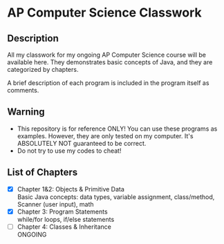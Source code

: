 # AP Computer Science Classwork

## Description
All my classwork for my ongoing AP Computer Science course will be available 
here. They demonstrates basic concepts of Java, and they are categorized by 
chapters.

A brief description of each program is included in the program itself as 
comments.

## Warning
- This repository is for reference ONLY! You can use these programs as 
examples. However, they are only tested on my computer. It's ABSOLUTELY 
NOT guaranteed to be correct.  
- Do not try to use my codes to cheat!

## List of Chapters
- [x] Chapter 1&2: Objects & Primitive Data  
  Basic Java concepts: data types, variable assignment, class/method, Scanner (user input), math  
- [x] Chapter 3: Program Statements  
  while/for loops, if/else statements
- [ ] Chapter 4: Classes & Inheritance  
  ONGOING
